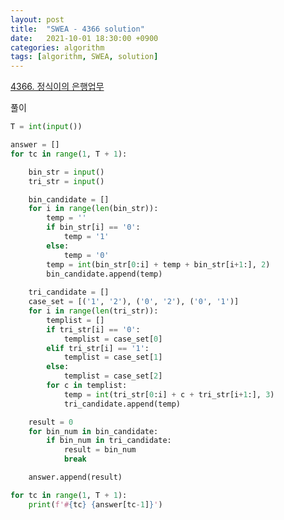 ```yaml
---
layout: post
title:  "SWEA - 4366 solution"
date:   2021-10-01 18:30:00 +0900
categories: algorithm
tags: [algorithm, SWEA, solution]
---
```

[4366. 정식이의 은행업무](https://swexpertacademy.com/main/code/problem/problemDetail.do?contestProbId=AWMeRLz6kC0DFAXd&categoryId=AWMeRLz6kC0DFAXd&categoryType=CODE&problemTitle=4366&orderBy=FIRST_REG_DATETIME&selectCodeLang=ALL&select-1=&pageSize=10&pageIndex=1)

풀이

```python
T = int(input())

answer = []
for tc in range(1, T + 1):

    bin_str = input()
    tri_str = input()

    bin_candidate = []
    for i in range(len(bin_str)):
        temp = ''
        if bin_str[i] == '0':
            temp = '1'
        else:
            temp = '0'
        temp = int(bin_str[0:i] + temp + bin_str[i+1:], 2)
        bin_candidate.append(temp)
    
    tri_candidate = []
    case_set = [('1', '2'), ('0', '2'), ('0', '1')]
    for i in range(len(tri_str)):
        templist = []
        if tri_str[i] == '0':
            templist = case_set[0]
        elif tri_str[i] == '1':
            templist = case_set[1]
        else:
            templist = case_set[2]
        for c in templist:
            temp = int(tri_str[0:i] + c + tri_str[i+1:], 3)
            tri_candidate.append(temp)

    result = 0    
    for bin_num in bin_candidate:
        if bin_num in tri_candidate:
            result = bin_num
            break

    answer.append(result)

for tc in range(1, T + 1):
    print(f'#{tc} {answer[tc-1]}')
```

